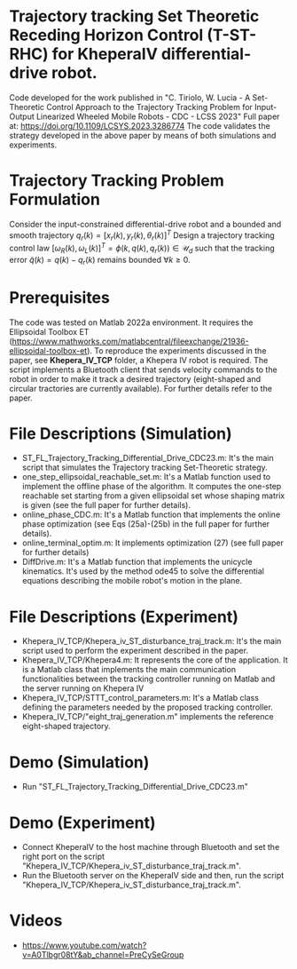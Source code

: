 # Trajectory tracking Set Theoretic Receding Horizon Control (T-ST-RHC)  for KheperaIV differential-drive robot. 
Code developed for the work published in "C. Tiriolo, W. Lucia - A Set-Theoretic Control Approach to the Trajectory Tracking Problem for Input-Output Linearized Wheeled Mobile Robots  - CDC - LCSS 2023"
Full paper at: https://doi.org/10.1109/LCSYS.2023.3286774
The code validates the strategy developed in the above paper by means of both simulations and experiments.


# Trajectory Tracking Problem Formulation 
Consider the input-constrained differential-drive robot and a bounded and smooth trajectory $q_r(k)=\left[x_r(k),y_r(k),\theta_r(k)\right]^T$
Design a trajectory tracking control law $[\omega_{R}(k),\omega_{L}(k)]^T=\phi(k,q(k),q_r(k))\in\mathcal{U}_d$ such that the tracking error $\tilde{q}(k)=q(k)-q_r(k)$ remains bounded $\forall k\geq 0$.

# Prerequisites 
The code was tested on Matlab 2022a environment. It requires the Ellipsoidal Toolbox ET  (https://www.mathworks.com/matlabcentral/fileexchange/21936-ellipsoidal-toolbox-et). 
To reproduce the experiments discussed in the paper, see **Khepera_IV_TCP** folder, a Khepera IV robot is required. The script implements a Bluetooth client that sends velocity commands to the robot in order to make it track a desired trajectory (eight-shaped and circular tractories are currently available). For further details refer to the paper.


# File Descriptions (Simulation)
- ST_FL_Trajectory_Tracking_Differential_Drive_CDC23.m: It's the main script that simulates the Trajectory tracking Set-Theoretic strategy.
- one_step_ellipsoidal_reachable_set.m: It's a Matlab function used to implement the offline phase of the algorithm. It computes the one-step reachable set starting from a given ellipsoidal set whose shaping matrix is given (see the full paper for further details). 
- online_phase_CDC.m: It's a Matlab function that implements the online phase optimization (see Eqs (25a)-(25b) in the full paper for further details).
- online_terminal_optim.m: It implements optimization (27) (see full paper for further details)
- DiffDrive.m: It's a Matlab function that implements the unicycle kinematics. It's used by the method ode45 to solve the differential equations describing the mobile robot's motion in the plane.

# File Descriptions (Experiment)
- Khepera_IV_TCP/Khepera_iv_ST_disturbance_traj_track.m: It's the main script used to perform the experiment described in the paper.  
- Khepera_IV_TCP/Khepera4.m: It represents the core of the application. It is a Matlab class that implements the main communication functionalities between the tracking controller running on Matlab and the server running on Khepera IV
- Khepera_IV_TCP/STTT_control_parameters.m: It's a Matlab class defining the parameters needed by the proposed tracking controller.
- Khepera_IV_TCP/"eight_traj_generation.m" implements the reference eight-shaped trajectory. 


# Demo (Simulation)
- Run "ST_FL_Trajectory_Tracking_Differential_Drive_CDC23.m"

# Demo (Experiment)
- Connect KheperaIV to the host machine through Bluetooth and set the right port on the script "Khepera_IV_TCP/Khepera_iv_ST_disturbance_traj_track.m".
- Run the Bluetooth server on the KheperaIV side and then, run the script  "Khepera_IV_TCP/Khepera_iv_ST_disturbance_traj_track.m".

# Videos
- https://www.youtube.com/watch?v=A0Tlbgr08tY&ab_channel=PreCySeGroup
